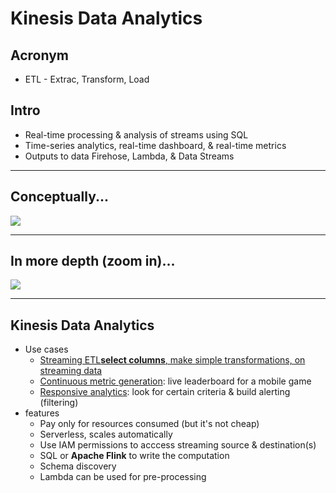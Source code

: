 # Kinesis Data Analytics

## Acronym
* ETL - Extrac, Transform, Load

## Intro
* Real-time processing & analysis of streams using SQL
* Time-series analytics, real-time dashboard, & real-time metrics
* Outputs to data Firehose, Lambda, & Data Streams

---

## Conceptually...
[<img src="https://i.imgur.com/wSpRhqq.png">](https://i.imgur.com/wSpRhqq.png)

---

## In more depth (zoom in)...
[<img src="https://i.imgur.com/sIF4fCM.png">](https://i.imgur.com/sIF4fCM.png)

---

## Kinesis Data Analytics
* Use cases
  * <ins>Streaming ETL</in>**select columns**, make simple transformations, on streaming data
  * <ins>Continuous metric generation</ins>: live leaderboard for a mobile game
  * <ins>Responsive analytics</ins>: look for certain criteria & build alerting (filtering)
* features
  * Pay only for resources consumed (but it's not cheap)
  * Serverless, scales automatically
  * Use IAM permissions to acccess streaming source & destination(s)
  * SQL or **Apache Flink** to write the computation
  * Schema discovery
  * Lambda can be used for pre-processing
